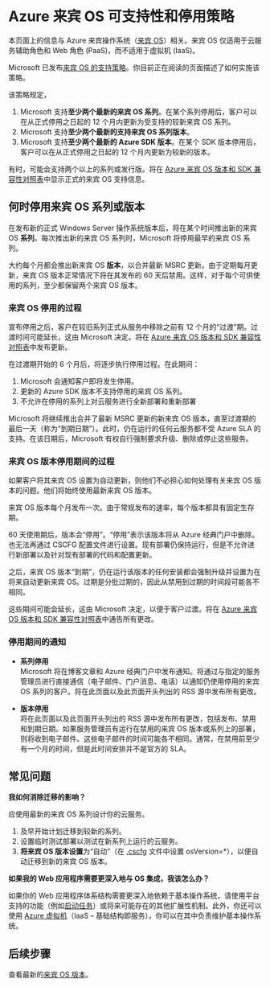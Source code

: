 <properties 
   pageTitle="Azure 来宾 OS 可支持性和停用策略指南 | Azure" 
   description="介绍有关 Microsoft 对云服务使用的 Azure 来宾 OS 提供的支持的信息。" 
   services="cloud-services" 
   documentationCenter="na" 
   authors="yuemlu" 
   manager="timlt" 
   editor=""/>

<tags
   ms.service="cloud-services"
   ms.date="04/19/2016"
   wacn.date="05/31/2016"/>

# Azure 来宾 OS 可支持性和停用策略
本页面上的信息与 Azure 来宾操作系统（[来宾 OS](/documentation/articles/cloud-services-guestos-update-matrix)）相关。来宾 OS 仅适用于云服务辅助角色和 Web 角色 (PaaS)，而不适用于虚拟机 (IaaS)。

Microsoft 已发布[来宾 OS 的支持策略](http://support.microsoft.com/zh-cn/gp/azure-cloud-lifecycle-faq)。你目前正在阅读的页面描述了如何实施该策略。

该策略规定，

1. Microsoft 支持**至少两个最新的来宾 OS 系列**。在某个系列停用后，客户可以在从正式停用之日起的 12 个月内更新为受支持的较新来宾 OS 系列。
2. Microsoft 支持**至少两个最新的支持来宾 OS 系列版本**。 
3. Microsoft 支持**至少两个最新的 Azure SDK 版本**。在某个 SDK 版本停用后，客户可以在从正式停用之日起的 12 个月内更新为较新的版本。 

有时，可能会支持两个以上的系列或发行版。将在 [Azure 来宾 OS 版本和 SDK 兼容性对照表](/documentation/articles/cloud-services-guestos-update-matrix)中显示正式的来宾 OS 支持信息。


## 何时停用来宾 OS 系列或版本 


在发布新的正式 Windows Server 操作系统版本后，将在某个时间推出新的来宾 OS **系列**。每次推出新的来宾 OS 系列时，Microsoft 将停用最早的来宾 OS 系列。

大约每个月都会推出新来宾 OS **版本**，以合并最新 MSRC 更新。由于定期每月更新，来宾 OS 版本正常情况下将在其发布的 60 天后禁用。这样，对于每个可供使用的系列，至少都保留两个来宾 OS 版本。

### 来宾 OS 停用的过程 


宣布停用之后，客户在较旧系列正式从服务中移除之前有 12 个月的“过渡”期。过渡时间可能延长，这由 Microsoft 决定。将在 [Azure 来宾 OS 版本和 SDK 兼容性对照表](/documentation/articles/cloud-services-guestos-update-matrix)中发布更新。

在过渡期开始的 6 个月后，将逐步执行停用过程。在此期间：

1. Microsoft 会通知客户即将发生停用。 
2. 更新的 Azure SDK 版本不支持停用的来宾 OS 系列。
3. 不允许在停用的系列上对云服务进行全新部署和重新部署

Microsoft 将继续推出合并了最新 MSRC 更新的新来宾 OS 版本，直至过渡期的最后一天（称为“到期日期”）。此时，仍在运行的任何云服务都不受 Azure SLA 的支持。在该日期后，Microsoft 有权自行强制要求升级、删除或停止这些服务。



### 来宾 OS 版本停用期间的过程 
如果客户将其来宾 OS 设置为自动更新，则他们不必担心如何处理有关来宾 OS 版本的问题。他们将始终使用最新来宾 OS 版本。

来宾 OS 版本每个月发布一次。由于常规发布的速率，每个版本都具有固定生存期。

60 天使用期后，版本会“停用”。“停用”表示该版本将从 Azure 经典门户中删除。也无法再通过 CSCFG 配置文件进行设置。现有部署仍保持运行，但是不允许进行新部署以及针对现有部署的代码和配置更新。

之后，来宾 OS 版本“到期”，仍在运行该版本的任何安装都会强制升级并设置为在将来自动更新来宾 OS。过期是分批过期的，因此从禁用到过期的时间段可能各不相同。

这些期间可能会延长，这由 Microsoft 决定，以便于客户过渡。将在 [Azure 来宾 OS 版本和 SDK 兼容性对照表](/documentation/articles/cloud-services-guestos-update-matrix)中通告所有更改。



### 停用期间的通知 

* **系列停用** <br>Microsoft 将在博客文章和 Azure 经典门户中发布通知。将通过与指定的服务管理员进行直接通信（电子邮件、门户消息、电话）以通知仍使用停用的来宾 OS 系列的客户。将在此页面以及此页面开头列出的 RSS 源中发布所有更改。 


* **版本停用** <br>将在此页面以及此页面开头列出的 RSS 源中发布所有更改，包括发布、禁用和到期日期。如果服务管理员有运行在禁用的来宾 OS 版本或系列上的部署，则将收到电子邮件。这些电子邮件的时间可能各不相同。通常，在禁用前至少有一个月的时间，但是此时间安排并不是官方的 SLA。


## 常见问题

**我如何消除迁移的影响？**

应使用最新的来宾 OS 系列设计你的云服务。

1. 及早开始计划迁移到较新的系列。 
2. 设置临时测试部署以测试在新系列上运行的云服务。 
3. **将来宾 OS 版本设置**为“自动”（在 [.cscfg](/documentation/articles/cloud-services-model-and-package/#cscfg) 文件中设置 osVersion=*），以便自动迁移到新的来宾 OS 版本。

**如果我的 Web 应用程序需要更深入地与 OS 集成，我该怎么办？**

如果你的 Web 应用程序体系结构需要更深入地依赖于基本操作系统，请使用平台支持的功能（例如[启动任务](/documentation/articles/cloud-services-startup-tasks)）或将来可能存在的其他扩展性机制。此外，你还可以使用 [Azure 虚拟机](/documentation/services/virtual-machines)（IaaS – 基础结构即服务），你可以在其中负责维护基本操作系统。
 
## 后续步骤
查看最新的[来宾 OS 版本](/documentation/articles/cloud-services-guestos-update-matrix)。

<!---HONumber=Mooncake_0523_2016-->
